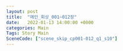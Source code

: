 ```yaml
---
layout: post
title:  "메인_회상_001~012장"
date:   2022-01-13 14:00:00 +0000
categories: Main
Tags: Story Main
SceneCode: ["scene_skip_cp001-012_q1_s10"]
---
```

